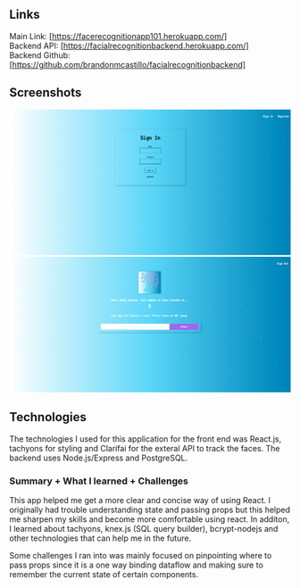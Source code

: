 
## Links
Main Link: [https://facerecognitionapp101.herokuapp.com/]<br>
Backend API: [https://facialrecognitionbackend.herokuapp.com/]<br>
Backend Github: [https://github.com/brandonmcastillo/facialrecognitionbackend]

## Screenshots
![](README_assets/picture.png)
<br>
![](README_assets/picture2.png)

## Technologies

<p>The technologies I used for this application for the front end was React.js, tachyons for styling and Clarifai for the exteral API to track the faces. The backend uses Node.js/Express and PostgreSQL.

### Summary + What I learned + Challenges

<p>This app helped me get a more clear and concise way of using React. I originally had trouble understanding state and passing props but this helped me sharpen my skills and become more comfortable using react. In additon, I learned about tachyons, knex.js (SQL query builder), bcrypt-nodejs and other technologies that can help me in the future. <br>

Some challenges I ran into was mainly focused on pinpointing where to pass props since it is a one way binding dataflow and making sure to remember the current state of certain components. </p>


